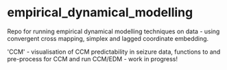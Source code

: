 # empirical_dynamical_modelling
Repo for running empirical dynamical modelling techniques on data - using convergent cross mapping, simplex and lagged coordinate embedding. 


'CCM' - visualisation of CCM predictability in seizure data, functions to and pre-process for CCM and run CCM/EDM - work in progress!

